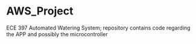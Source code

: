 # AWS_Project
ECE 397 Automated Watering System; repository contains code regarding the APP and possibly the microcontroller
